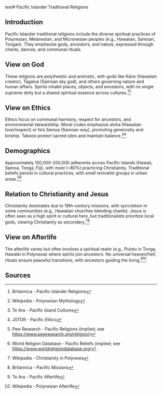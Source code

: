 text# Pacific Islander Traditional Religions
## Introduction
Pacific Islander traditional religions include the diverse spiritual practices of Polynesian, Melanesian, and Micronesian peoples (e.g., Hawaiian, Samoan, Tongan). They emphasize gods, ancestors, and nature, expressed through chants, dances, and communal rituals.
## View on God
These religions are polytheistic and animistic, with gods like Kāne (Hawaiian creator), Tagaloa (Samoan sky god), and others governing nature and human affairs. Spirits inhabit places, objects, and ancestors, with no single supreme deity but a shared spiritual essence across cultures.[^21][^22]
## View on Ethics
Ethics focus on communal harmony, respect for ancestors, and environmental stewardship. Moral codes emphasize aloha (Hawaiian love/respect) or fa’a Samoa (Samoan way), promoting generosity and kinship. Taboos protect sacred sites and maintain balance.[^23][^24]
## Demographics
Approximately 100,000-200,000 adherents across Pacific Islands (Hawaii, Samoa, Tonga, Fiji), with most (~80%) practicing Christianity. Traditional beliefs persist in cultural practices, with small revivalist groups in urban areas.[^25][^26]
## Relation to Christianity and Jesus
Christianity dominates due to 19th-century missions, with syncretism in some communities (e.g., Hawaiian churches blending chants). Jesus is often seen as a high spirit or cultural hero, but traditionalists prioritize local gods, viewing Christianity as secondary.[^27][^28]
## View on Afterlife
The afterlife varies but often involves a spiritual realm (e.g., Pulotu in Tonga, Hawaiki in Polynesia) where spirits join ancestors. No universal heaven/hell; rituals ensure peaceful transitions, with ancestors guiding the living.[^29][^30]
## Sources
[^21]: Britannica - Pacific Islander Religions[](https://www.britannica.com/topic/Pacific-Islander-religion)
[^22]: Wikipedia - Polynesian Mythology[](https://en.wikipedia.org/wiki/Polynesian_mythology)
[^23]: Te Ara - Pacific Island Cultures[](https://teara.govt.nz/en/pacific-island-cultures)
[^24]: JSTOR - Pacific Ethics[](https://www.jstor.org/stable/27823100)
[^25]: Pew Research - Pacific Religions (implied; see https://www.pewresearch.org/religion/)
[^26]: World Religion Database - Pacific Beliefs (implied; see https://www.worldreligiondatabase.org)
[^27]: Wikipedia - Christianity in Polynesia[](https://en.wikipedia.org/wiki/Christianity_in_Polynesia)
[^28]: Britannica - Pacific Missions[](https://www.britannica.com/topic/Christianity-in-the-Pacific)
[^29]: Te Ara - Pacific Afterlife[](https://teara.govt.nz/en/pacific-afterlife-beliefs)
[^30]: Wikipedia - Polynesian Afterlife[](https://en.wikipedia.org/wiki/Polynesian_mythology)
